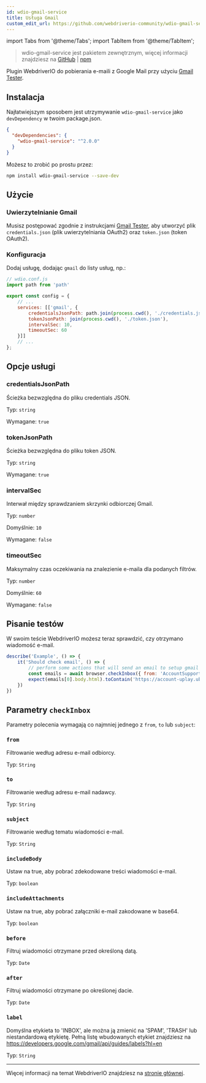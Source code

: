 ```yaml
---
id: wdio-gmail-service
title: Usługa Gmail
custom_edit_url: https://github.com/webdriverio-community/wdio-gmail-service/edit/main/README.md
---
```


import Tabs from '@theme/Tabs';
import TabItem from '@theme/TabItem';

> wdio-gmail-service jest pakietem zewnętrznym, więcej informacji znajdziesz na [GitHub](https://github.com/webdriverio-community/wdio-gmail-service) | [npm](https://www.npmjs.com/package/wdio-gmail-service)

Plugin WebdriverIO do pobierania e-maili z Google Mail przy użyciu [Gmail Tester](https://github.com/levz0r/gmail-tester).

## Instalacja

Najłatwiejszym sposobem jest utrzymywanie `wdio-gmail-service` jako `devDependency` w twoim package.json.

```json
{
  "devDependencies": {
    "wdio-gmail-service": "^2.0.0"
  }
}
```

Możesz to zrobić po prostu przez:

```sh
npm install wdio-gmail-service --save-dev
```

## Użycie

### Uwierzytelnianie Gmail

Musisz postępować zgodnie z instrukcjami [Gmail Tester](https://github.com/levz0r/gmail-tester), aby utworzyć plik `credentials.json` (plik uwierzytelniania OAuth2) oraz `token.json` (token OAuth2).

### Konfiguracja

Dodaj usługę, dodając `gmail` do listy usług, np.:

```js
// wdio.conf.js
import path from 'path'

export const config = {
    // ...
    services: [['gmail', {
        credentialsJsonPath: path.join(process.cwd(), './credentials.json'),
        tokenJsonPath: join(process.cwd(), './token.json'),
        intervalSec: 10,
        timeoutSec: 60
    }]]
    // ...
};
```

## Opcje usługi

### credentialsJsonPath
Ścieżka bezwzględna do pliku credentials JSON.

Typ: `string`

Wymagane: `true`

### tokenJsonPath
Ścieżka bezwzględna do pliku token JSON.

Typ: `string`

Wymagane: `true`

### intervalSec
Interwał między sprawdzaniem skrzynki odbiorczej Gmail.

Typ: `number`

Domyślnie: `10`

Wymagane: `false`

### timeoutSec
Maksymalny czas oczekiwania na znalezienie e-maila dla podanych filtrów.

Typ: `number`

Domyślnie: `60`

Wymagane: `false`


## Pisanie testów

W swoim teście WebdriverIO możesz teraz sprawdzić, czy otrzymano wiadomość e-mail.

```js
describe('Example', () => {
    it('Should check email', () => {
        // perform some actions that will send an email to setup gmail account
        const emails = await browser.checkInbox({ from: 'AccountSupport@ubi.com', subject: 'Ubisoft Password Change Request' });
        expect(emails[0].body.html).toContain('https://account-uplay.ubi.com/en-GB/action/change-password?genomeid=')
    })
})
```

## Parametry `checkInbox`

Parametry polecenia wymagają co najmniej jednego z `from`, `to` lub `subject`:

### `from`
Filtrowanie według adresu e-mail odbiorcy.

Typ: `String`

### `to`
Filtrowanie według adresu e-mail nadawcy.

Typ: `String`

### `subject`
Filtrowanie według tematu wiadomości e-mail.

Typ: `String`

### `includeBody`
Ustaw na true, aby pobrać zdekodowane treści wiadomości e-mail.

Typ: `boolean`

### `includeAttachments`
Ustaw na true, aby pobrać załączniki e-mail zakodowane w base64.

Typ: `boolean`

### `before`
Filtruj wiadomości otrzymane przed określoną datą.

Typ: `Date`

### `after`
Filtruj wiadomości otrzymane po określonej dacie.

Typ: `Date`

### `label`
Domyślna etykieta to 'INBOX', ale można ją zmienić na 'SPAM', 'TRASH' lub niestandardową etykietę. Pełną listę wbudowanych etykiet znajdziesz na https://developers.google.com/gmail/api/guides/labels?hl=en

Typ: `String`

---

Więcej informacji na temat WebdriverIO znajdziesz na [stronie głównej](https://webdriver.io).